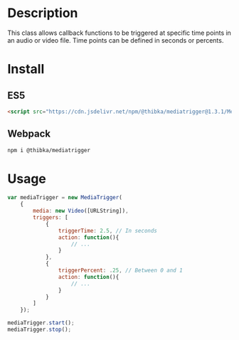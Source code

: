 # Description
This class allows callback functions to be triggered at specific time points in an audio or video file.
Time points can be defined in seconds or percents.

# Install

## ES5
```html
<script src="https://cdn.jsdelivr.net/npm/@thibka/mediatrigger@1.3.1/MediaTrigger-es5.min.js"></script>
```
## Webpack
```bash
npm i @thibka/mediatrigger
```

# Usage
```javascript
var mediaTrigger = new MediaTrigger(
    {
        media: new Video([URLString]), 
        triggers: [
            {	
                triggerTime: 2.5, // In seconds
                action: function(){ 
                    // ...
                }
            },
            {	
                triggerPercent: .25, // Between 0 and 1 
                action: function(){ 
                    // ...
                }
            }
        ]
    });

mediaTrigger.start();
mediaTrigger.stop();
```